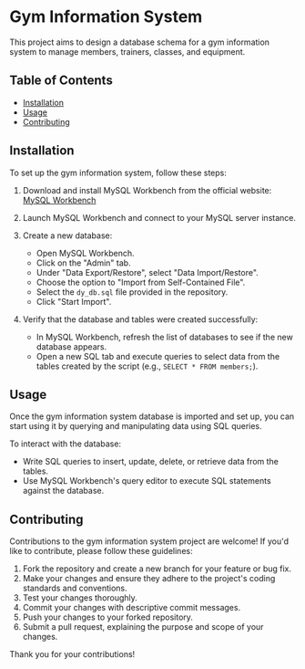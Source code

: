 # Gym Information System

This project aims to design a database schema for a gym information system to manage members, trainers, classes, and equipment.

## Table of Contents
- [Installation](#installation)
- [Usage](#usage)
- [Contributing](#contributing)

## Installation

To set up the gym information system, follow these steps:

1. Download and install MySQL Workbench from the official website: [MySQL Workbench](https://www.mysql.com/products/workbench/)

2. Launch MySQL Workbench and connect to your MySQL server instance.

3. Create a new database:
   - Open MySQL Workbench.
   - Click on the "Admin" tab.
   - Under "Data Export/Restore", select "Data Import/Restore".
   - Choose the option to "Import from Self-Contained File".
   - Select the `dy_db.sql` file provided in the repository.
   - Click "Start Import".

4. Verify that the database and tables were created successfully:
   - In MySQL Workbench, refresh the list of databases to see if the new database appears.
   - Open a new SQL tab and execute queries to select data from the tables created by the script (e.g., `SELECT * FROM members;`).

## Usage

Once the gym information system database is imported and set up, you can start using it by querying and manipulating data using SQL queries.

To interact with the database:
- Write SQL queries to insert, update, delete, or retrieve data from the tables.
- Use MySQL Workbench's query editor to execute SQL statements against the database.

## Contributing

Contributions to the gym information system project are welcome! If you'd like to contribute, please follow these guidelines:

1. Fork the repository and create a new branch for your feature or bug fix.
2. Make your changes and ensure they adhere to the project's coding standards and conventions.
3. Test your changes thoroughly.
4. Commit your changes with descriptive commit messages.
5. Push your changes to your forked repository.
6. Submit a pull request, explaining the purpose and scope of your changes.

Thank you for your contributions!
